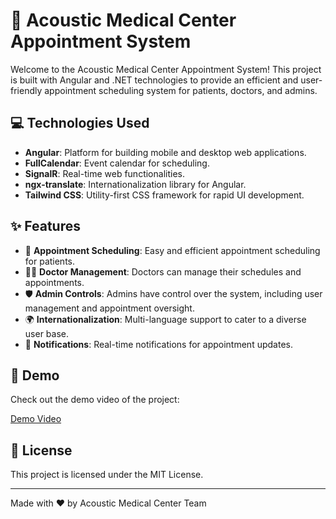 # 🏥 Acoustic Medical Center Appointment System 

Welcome to the Acoustic Medical Center Appointment System! This project is built with Angular and .NET technologies to provide an efficient and user-friendly appointment scheduling system for patients, doctors, and admins.

## 💻 Technologies Used 

- **Angular**: Platform for building mobile and desktop web applications.
- **FullCalendar**: Event calendar for scheduling.
- **SignalR**: Real-time web functionalities.
- **ngx-translate**: Internationalization library for Angular.
- **Tailwind CSS**: Utility-first CSS framework for rapid UI development.

## ✨ Features 

- 📅 **Appointment Scheduling**: Easy and efficient appointment scheduling for patients.
- 👨‍⚕️ **Doctor Management**: Doctors can manage their schedules and appointments.
- 🛡️ **Admin Controls**: Admins have control over the system, including user management and appointment oversight.
- 🌍 **Internationalization**: Multi-language support to cater to a diverse user base.
- 🔔 **Notifications**: Real-time notifications for appointment updates.

## 🎥 Demo 

Check out the demo video of the project:

[Demo Video](https://www.loom.com/share/4d8949b5139f4a7ab246dad9c3387a41)

## 📜 License 

This project is licensed under the MIT License.

---

Made with ❤️ by Acoustic Medical Center Team
